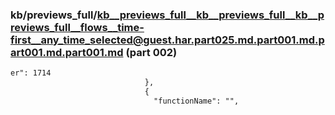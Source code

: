 ### kb/previews_full/kb__previews_full__kb__previews_full__kb__previews_full__flows__time-first__any_time_selected@guest.har.part025.md.part001.md.part001.md.part001.md (part 002)

```md
er": 1714
                              },
                              {
                                "functionName": "",
                              
```

```
